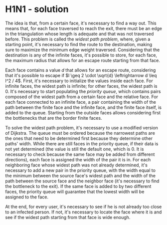# H1N1 - solution

The idea is that, from a certain face, it's necessary to find a way out. This means that, for each face traversed to reach the exit, there must be an edge in the triangulation whose length is adequate and that was not traversed before. This problem is called the _widest path problem_, where, given a starting point, it's necessary to find the route to the destination, making sure to maximize the minimum edge weight traversed. Considering that the destination is any of the infinite faces, it's possible to store, for each face, the maximum radius that allows for an escape route starting from that face.
  
Each face contains a value $d$ that allows for an escape route, considering that it's possible to escape if $l \geq 2 \cdot \sqrt{d} \leftrightarrow d \leq l^2 / 4$. First, it's necessary to initialize the values inside each face. For infinite faces, the widest path is infinite; for other faces, the widest path is 0. It's necessary to start populating the _priority queue_, which contains pairs composed of the widest path from a certain face and the relative face. For each face connected to an infinite face, a pair containing the width of the path between the finite face and the infinite face, and the finite face itself, is added to the queue. Starting from the outside faces allows considering first the bottlenecks that are the border finite faces.

To solve the widest path problem, it's necessary to use a modified version of Dijkstra. The queue must be ordered because the narrowest paths are the ones that need to be determined first because they determine other paths' width. While there are still faces in the priority queue, if their data is not yet determined (the value is still the default one, which is 0. It is necessary to check because the same face may be added from different directions), each face is assigned the width of the pair it is in. For each neighboring face whose widest path was not already determined, it's necessary to add a new pair in the priority queue, with the width equal to the minimum between the source face's widest path and the width of the path between the source face and the neighbor face (it's necessary to find the bottleneck to the exit). If the same face is added to by two different faces, the priority queue will guarantee that the lowest width will be assigned to the face.

At the end, for every user, it's necessary to see if he is not already too close to an infected person. If not, it's necessary to locate the face where it is and see if the widest path starting from that face is wide enough.
